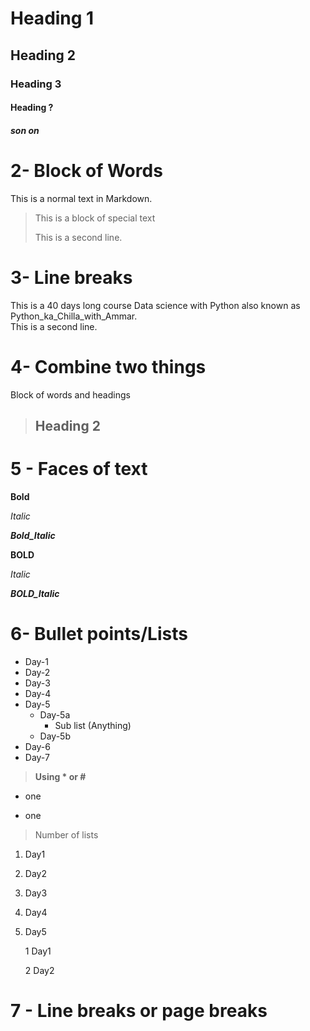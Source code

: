 # Heading 1
## Heading 2
### Heading 3
#### Heading ?
##### son on

# 2- Block of Words

This is a normal text in Markdown.

> This is a block of special text
>
> This is a second line.

# 3- Line breaks

This is a 40 days long course Data science with Python also known as Python_ka_Chilla_with_Ammar.\
This is a second line.

# 4- Combine two things

Block of words and headings

> ## Heading 2

# 5 - Faces of text

**Bold**


*Italic*

***Bold_Italic***

__BOLD__

_Italic_

___BOLD_Italic___

# 6- Bullet points/Lists

- Day-1
- Day-2
- Day-3
- Day-4
- Day-5
    - Day-5a
        - Sub list (Anything)
    - Day-5b
- Day-6
- Day-7

> __Using * or #__
* one
+ one



> Number of lists


1. Day1
2. Day2
3. Day3
4. Day4
5. Day5


    1 Day1

    2 Day2

 # 7 - Line breaks or page breaks
 









